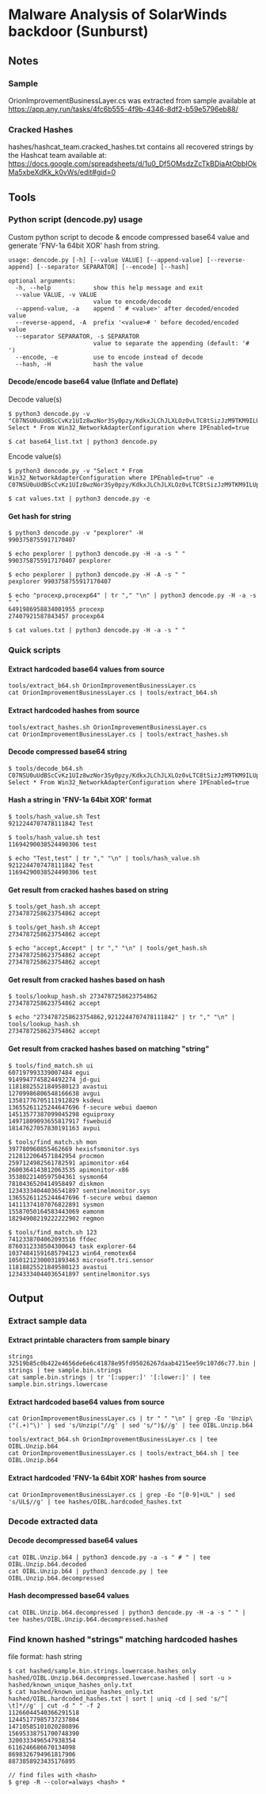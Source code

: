 # Malware Analysis of SolarWinds backdoor (Sunburst)
## Notes
### Sample
OrionImprovementBusinessLayer.cs was extracted from sample available at https://app.any.run/tasks/4fc6b555-4f9b-4346-8df2-b59e5796eb88/

### Cracked Hashes
hashes/hashcat_team.cracked_hashes.txt contains all recovered strings by the Hashcat team available at:<br>
https://docs.google.com/spreadsheets/d/1u0_Df5OMsdzZcTkBDiaAtObbIOkMa5xbeXdKk_k0vWs/edit#gid=0

## Tools
### Python script (dencode.py) usage
Custom python script to decode & encode compressed base64 value and generate 'FNV-1a 64bit XOR' hash from string.
```
usage: dencode.py [-h] [--value VALUE] [--append-value] [--reverse-append] [--separator SEPARATOR] [--encode] [--hash]

optional arguments:
  -h, --help            show this help message and exit
  --value VALUE, -v VALUE
                        value to encode/decode
  --append-value, -a    append ' # <value>' after decoded/encoded value
  --reverse-append, -A  prefix '<value># ' before decoded/encoded value
  --separator SEPARATOR, -s SEPARATOR
                        value to separate the appending (default: '# ')
  --encode, -e          use to encode instead of decode
  --hash, -H            hash the value
```

#### Decode/encode base64 value (Inflate and Deflate)
Decode value(s)
```
$ python3 dencode.py -v "C07NSU0uUdBScCvKz1UIz8wzNor3Sy0pzy/KdkxJLChJLXLOz0vLTC8tSizJzM9TKM9ILUpV8AxwzUtMyklNsS0pKk0FAA=="
Select * From Win32_NetworkAdapterConfiguration where IPEnabled=true

$ cat base64_list.txt | python3 dencode.py
```
Encode value(s)
```
$ python3 dencode.py -v "Select * From Win32_NetworkAdapterConfiguration where IPEnabled=true" -e
C07NSU0uUdBScCvKz1UIz8wzNor3Sy0pzy/KdkxJLChJLXLOz0vLTC8tSizJzM9TKM9ILUpV8AxwzUtMyklNsS0pKk0FAA==

$ cat values.txt | python3 dencode.py -e
```

#### Get hash for string
```
$ python3 dencode.py -v "pexplorer" -H
9903758755917170407

$ echo pexplorer | python3 dencode.py -H -a -s " " 
9903758755917170407 pexplorer

$ echo pexplorer | python3 dencode.py -H -A -s " " 
pexplorer 9903758755917170407

$ echo "procexp,procexp64" | tr "," "\n" | python3 dencode.py -H -a -s " "
6491986958834001955 procexp
27407921587843457 procexp64

$ cat values.txt | python3 dencode.py -H -a -s " "
```

### Quick scripts
#### Extract hardcoded base64 values from source
```
tools/extract_b64.sh OrionImprovementBusinessLayer.cs
cat OrionImprovementBusinessLayer.cs | tools/extract_b64.sh
```

#### Extract hardcoded hashes from source
```
tools/extract_hashes.sh OrionImprovementBusinessLayer.cs
cat OrionImprovementBusinessLayer.cs | tools/extract_hashes.sh
```

#### Decode compressed base64 string
```
$ tools/decode_b64.sh C07NSU0uUdBScCvKz1UIz8wzNor3Sy0pzy/KdkxJLChJLXLOz0vLTC8tSizJzM9TKM9ILUpV8AxwzUtMyklNsS0pKk0FAA==
Select * From Win32_NetworkAdapterConfiguration where IPEnabled=true
```

#### Hash a string in 'FNV-1a 64bit XOR' format
```
$ tools/hash_value.sh Test
9212244707478111842 Test

$ tools/hash_value.sh test
11694290038524490306 test

$ echo "Test,test" | tr "," "\n" | tools/hash_value.sh 
9212244707478111842 Test
11694290038524490306 test
```

#### Get result from cracked hashes based on string
```
$ tools/get_hash.sh accept
2734787258623754862 accept

$ tools/get_hash.sh Accept
2734787258623754862 accept

$ echo "accept,Accept" | tr "," "\n" | tools/get_hash.sh 
2734787258623754862 accept
2734787258623754862 accept
```

#### Get result from cracked hashes based on hash
```
$ tools/lookup_hash.sh 2734787258623754862
2734787258623754862 accept

$ echo "2734787258623754862,9212244707478111842" | tr "," "\n" | tools/lookup_hash.sh 
2734787258623754862 accept
```

#### Get result from cracked hashes based on matching "string"
```
$ tools/find_match.sh ui
607197993339007484 egui
9149947745824492274 jd-gui
11818825521849580123 avastui
12709986806548166638 avgui
13581776705111912829 ksdeui
13655261125244647696 f-secure webui daemon
14513577387099045298 eguiproxy
14971809093655817917 fswebuid
18147627057830191163 avpui

$ tools/find_match.sh mon
397780960855462669 hexisfsmonitor.sys
2128122064571842954 procmon
2597124982561782591 apimonitor-x64
2600364143812063535 apimonitor-x86
3538022140597504361 sysmon64
7810436520414958497 diskmon
12343334044036541897 sentinelmonitor.sys
13655261125244647696 f-secure webui daemon
14111374107076822891 sysmon
15587050164583443069 eamonm
18294908219222222902 regmon

$ tools/find_match.sh 123
7412338704062093516 ffdec
8760312338504300643 task explorer-64
10374841591685794123 win64_remotex64
10501212300031893463 microsoft.tri.sensor
11818825521849580123 avastui
12343334044036541897 sentinelmonitor.sys
```

## Output
### Extract sample data
#### Extract printable characters from sample binary
```
strings 32519b85c0b422e4656de6e6c41878e95fd95026267daab4215ee59c107d6c77.bin | strings | tee sample.bin.strings
cat sample.bin.strings | tr '[:upper:]' '[:lower:]' | tee sample.bin.strings.lowercase
```
#### Extract hardcoded base64 values from source
```
cat OrionImprovementBusinessLayer.cs | tr " " "\n" | grep -Eo 'Unzip\("(.+)"\)' | sed 's/Unzip("//g' | sed 's/")$//g' | tee OIBL.Unzip.b64

tools/extract_b64.sh OrionImprovementBusinessLayer.cs | tee OIBL.Unzip.b64
cat OrionImprovementBusinessLayer.cs | tools/extract_b64.sh | tee OIBL.Unzip.b64
```
#### Extract hardcoded 'FNV-1a 64bit XOR' hashes from source
```
cat OrionImprovementBusinessLayer.cs | grep -Eo "[0-9]+UL" | sed 's/UL$//g' | tee hashes/OIBL.hardcoded_hashes.txt
```

### Decode extracted data
#### Decode decompressed base64 values
```
cat OIBL.Unzip.b64 | python3 dencode.py -a -s " # " | tee OIBL.Unzip.b64.decoded
cat OIBL.Unzip.b64 | python3 dencode.py | tee OIBL.Unzip.b64.decompressed
```
#### Hash decompressed base64 values
```
cat OIBL.Unzip.b64.decompressed | python3 dencode.py -H -a -s " " | tee hashes/OIBL.Unzip.b64.decompressed.hashed
```

### Find known hashed "strings" matching hardcoded hashes
file format: hash string
```
$ cat hashed/sample.bin.strings.lowercase.hashes_only hashed/OIBL.Unzip.b64.decompressed.lowercase.hashed | sort -u > hashed/known_unique_hashes_only.txt
$ cat hashed/known_unique_hashes_only.txt hashed/OIBL.hardcoded_hashes.txt | sort | uniq -cd | sed 's/^[ \t]*//g' | cut -d " " -f 2
11266044540366291518
12445177985737237804
14710585101020280896
15695338751700748390
3200333496547938354
6116246686670134098
8698326794961817906
8873858923435176895
  
// find files with <hash>
$ grep -R --color=always <hash> *
```
